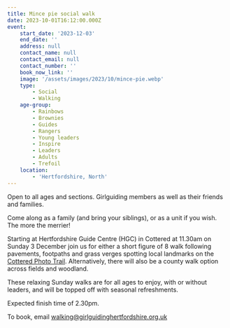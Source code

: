 ```yaml
---
title: Mince pie social walk
date: 2023-10-01T16:12:00.000Z
event:
    start_date: '2023-12-03'
    end_date: ''
    address: null
    contact_name: null
    contact_email: null
    contact_number: ''
    book_now_link: ''
    image: '/assets/images/2023/10/mince-pie.webp'
    type:
        - Social
        - Walking
    age-group:
        - Rainbows
        - Brownies
        - Guides
        - Rangers
        - Young leaders
        - Inspire
        - Leaders
        - Adults
        - Trefoil
    location:
        - 'Hertfordshire, North'
---
```

Open to all ages and sections. Girlguiding members as well as their friends and families.

Come along as a family (and bring your siblings), or as a unit if you wish. The more the merrier!

Starting at Hertfordshire Guide Centre (HGC) in Cottered at 11.30am on Sunday 3 December join us for either a short figure of 8 walk following pavements, footpaths and grass verges spotting local landmarks on the [Cottered Photo Trail](/about-us/county-centre/local-area/#cottered-village-photo-trail).  Alternatively, there will also be a county walk option across fields and woodland.

These relaxing Sunday walks are for all ages to enjoy, with or without leaders, and will be topped off with seasonal refreshments.

Expected finish time of 2.30pm.

To book, email <walking@girlguidinghertfordshire.org.uk>
